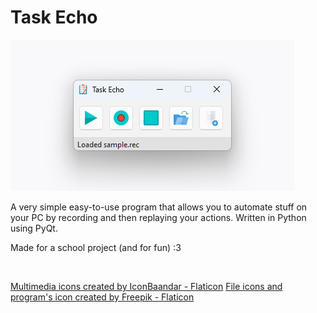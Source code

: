 
# Task Echo

[![program interface](./.github/program_interface.png)](#)

A very simple easy-to-use program that allows you to automate stuff on your PC by recording and then replaying your actions. Written in Python using PyQt.



Made for a school project (and for fun) :3

<br>

[Multimedia icons created by IconBaandar - Flaticon](https://www.flaticon.com/packs/multimedia-flat-colorful-14754831)
[File icons and program's icon created by Freepik - Flaticon](https://www.flaticon.com/authors/freepik)
